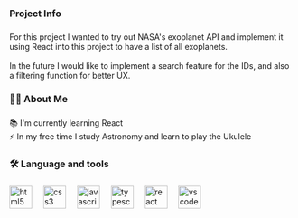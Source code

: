 <h3 align="left">Project Info</h3>

###

<p align="left">For this project I wanted to try out NASA's exoplanet API and implement it using React into this project to have a list of all exoplanets. <br><br>In the future I would like to implement a search feature for the IDs, and also a filtering function for better UX.</p>

###

<h3 align="left">👩‍💻  About Me</h3>

###

<p align="left">📚 I'm currently learning React<br>⚡ In my free time I study Astronomy and learn to play the Ukulele</p>

###

<h3 align="left">🛠 Language and tools</h3>

###

<div align="left">
  <img src="https://cdn.jsdelivr.net/gh/devicons/devicon/icons/html5/html5-original.svg" height="40" alt="html5 logo"  />
  <img width="12" />
  <img src="https://cdn.jsdelivr.net/gh/devicons/devicon/icons/css3/css3-original.svg" height="40" alt="css3 logo"  />
  <img width="12" />
  <img src="https://cdn.jsdelivr.net/gh/devicons/devicon/icons/javascript/javascript-original.svg" height="40" alt="javascript logo"  />
  <img width="12" />
  <img src="https://cdn.jsdelivr.net/gh/devicons/devicon/icons/typescript/typescript-original.svg" height="40" alt="typescript logo"  />
  <img width="12" />
  <img src="https://cdn.jsdelivr.net/gh/devicons/devicon/icons/react/react-original.svg" height="40" alt="react logo"  />
  <img width="12" />
  <img src="https://cdn.jsdelivr.net/gh/devicons/devicon/icons/vscode/vscode-original.svg" height="40" alt="vscode logo"  />
</div>

###
